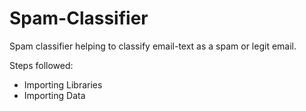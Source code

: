# Spam-Classifier

Spam classifier helping to classify email-text as a spam or legit email.

Steps followed:
- Importing Libraries
- Importing Data
